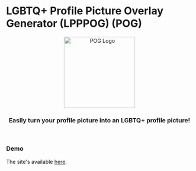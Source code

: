# LGBTQ+ Profile Picture Overlay Generator (LPPPOG) (POG)
<p align="center">
  <img alt="POG Logo" height="192" src="https://pride-pfp.xyz/assets/icon256.png">
</p>

<h3 align="center">
<b>
Easily turn your profile picture into an LGBTQ+ profile picture!
</b>
</h3>

<br>

### Demo
The site's available [here](https://pride-pfp.xyz/).